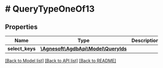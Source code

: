 # # QueryTypeOneOf13

## Properties

Name | Type | Description | Notes
------------ | ------------- | ------------- | -------------
**select_keys** | [**\Agnesoft\\AgdbApi\Model\QueryIds**](QueryIds.md) |  |

[[Back to Model list]](../../README.md#models) [[Back to API list]](../../README.md#endpoints) [[Back to README]](../../README.md)
